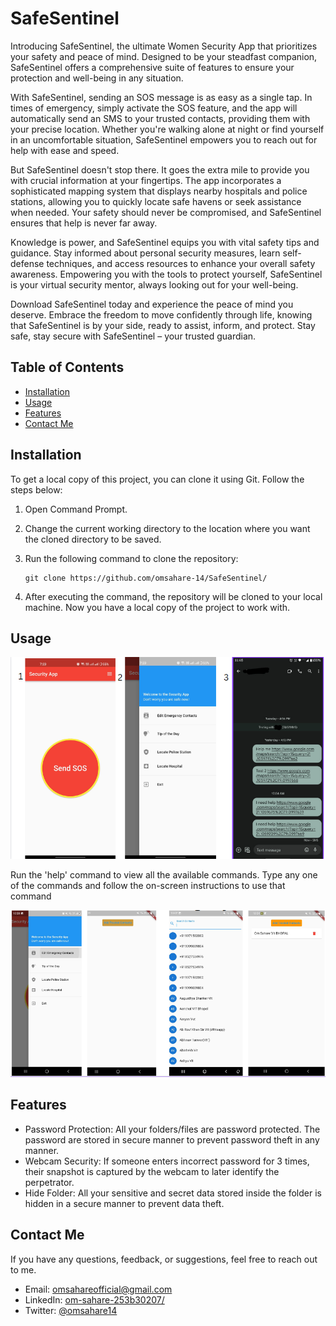 # SafeSentinel

Introducing SafeSentinel, the ultimate Women Security App that prioritizes your safety and peace of mind. Designed to be your steadfast companion, SafeSentinel offers a comprehensive suite of features to ensure your protection and well-being in any situation.

With SafeSentinel, sending an SOS message is as easy as a single tap. In times of emergency, simply activate the SOS feature, and the app will automatically send an SMS to your trusted contacts, providing them with your precise location. Whether you're walking alone at night or find yourself in an uncomfortable situation, SafeSentinel empowers you to reach out for help with ease and speed.

But SafeSentinel doesn't stop there. It goes the extra mile to provide you with crucial information at your fingertips. The app incorporates a sophisticated mapping system that displays nearby hospitals and police stations, allowing you to quickly locate safe havens or seek assistance when needed. Your safety should never be compromised, and SafeSentinel ensures that help is never far away.

Knowledge is power, and SafeSentinel equips you with vital safety tips and guidance. Stay informed about personal security measures, learn self-defense techniques, and access resources to enhance your overall safety awareness. Empowering you with the tools to protect yourself, SafeSentinel is your virtual security mentor, always looking out for your well-being.

Download SafeSentinel today and experience the peace of mind you deserve. Embrace the freedom to move confidently through life, knowing that SafeSentinel is by your side, ready to assist, inform, and protect. Stay safe, stay secure with SafeSentinel – your trusted guardian.

## Table of Contents

- [Installation](#installation)
- [Usage](#usage)
- [Features](#features)
- [Contact Me](#contact-me)

## Installation

To get a local copy of this project, you can clone it using Git. Follow the steps below:

1. Open Command Prompt.
2. Change the current working directory to the location where you want the cloned directory to be saved.
3. Run the following command to clone the repository:

   ```shell
   git clone https://github.com/omsahare-14/SafeSentinel/
   ```
4. After executing the command, the repository will be cloned to your local machine. Now you have a local copy of the project to work with.

## Usage

![Home Screen](Screenshots/1.png)

Run the 'help' command to view all the available commands. Type any one of the commands and follow the on-screen instructions to use that command

![Help Screen](Screenshots/2.png)

## Features

- Password Protection: All your folders/files are password protected. The password are stored in secure manner to prevent password theft in any manner.
- Webcam Security: If someone enters incorrect password for 3 times, their snapshot is captured by the webcam to later identify the perpetrator.
- Hide Folder: All your sensitive and secret data stored inside the folder is hidden in a secure manner to prevent data theft.

## Contact Me

If you have any questions, feedback, or suggestions, feel free to reach out to me.

- Email: [omsahareofficial@gmail.com](mailto:omsahareofficial@gmail.com)
- LinkedIn: [om-sahare-253b30207/](https://www.linkedin.com/in/om-sahare-253b30207/)
- Twitter: [@omsahare14](https://twitter.com/omsahare14)
